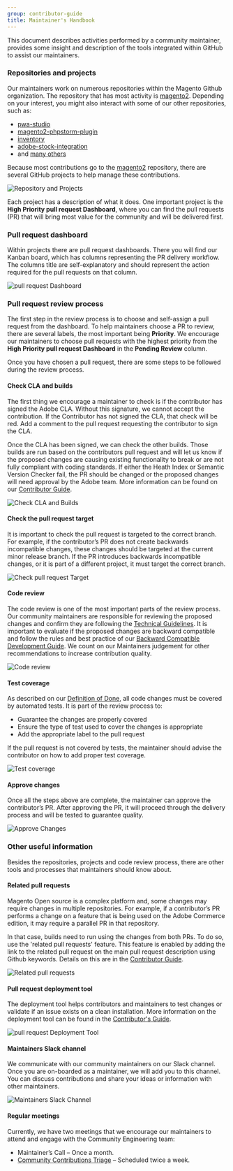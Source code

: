 ```yaml
---
group: contributor-guide
title: Maintainer's Handbook
---
```


This document describes activities performed by a community maintainer, provides some insight and description of the tools integrated within GitHub to assist our maintainers.

### Repositories and projects

Our maintainers work on numerous repositories within the Magento Github organization. The repository that has most activity is [magento2](https://github.com/magento/magento2). Depending on your interest, you might also interact with some of our other repositories, such as:

-  [pwa-studio](https://developer.adobe.com/commerce/pwa-studio/)
-  [magento2-phpstorm-plugin](https://github.com/magento/magento2-phpstorm-plugin)
-  [inventory](https://github.com/magento/inventory)
-  [adobe-stock-integration](https://github.com/magento/adobe-stock-integration)
-  and [many others](https://github.com/magento)

Because most contributions go to the [magento2](https://github.com/magento/magento2) repository, there are several GitHub projects to help manage these contributions.

![Repository and Projects](_images/repo-and-projects.png)

Each project has a description of what it does. One important project is the **High Priority pull request Dashboard**, where you can find the pull requests (PR) that will bring most value for the community and will be delivered first.

### Pull request dashboard

Within projects there are pull request dashboards. There you will find our Kanban board, which has columns representing the PR delivery workflow. The columns title are self-explanatory and should represent the action required for the pull requests on that column.

![pull request Dashboard](_images/pr-dashboard.png)

### Pull request review process

The first step in the review process is to choose and self-assign a pull request from the dashboard. To help maintainers choose a PR to review, there are several labels, the most important being **Priority**. We encourage our maintainers to choose pull requests with the highest priority from the **High Priority pull request Dashboard** in the **Pending Review** column.

Once you have chosen a pull request, there are some steps to be followed during the review process.

#### Check CLA and builds

The first thing we encourage a maintainer to check is if the contributor has signed the Adobe CLA. Without this signature, we cannot accept the contribution. If the Contributor has not signed the CLA, that check will be red. Add a comment to the pull request requesting the contributor to sign the CLA.

Once the CLA has been signed, we can check the other builds. Those builds are run based on the contributors pull request and will let us know if the proposed changes are causing existing functionality to break or are not fully compliant with coding standards. If either the Heath Index or Semantic Version Checker fail, the PR should be changed or the proposed changes will need approval by the Adobe team. More information can be found on our [Contributor Guide](../code-contributions/pull-request-tests.md).

![Check CLA and Builds](_images/builds-and-checks.png)

#### Check the pull request target

It is important to check the pull request is targeted to the correct branch. For example, if the contributor’s PR does not create backwards incompatible changes, these changes should be targeted at the current minor release branch. If the PR introduces backwards incompatible changes, or it is part of a different project, it must target the correct branch.

![Check pull request Target](_images/pr-target-branch.png)

#### Code review

The code review is one of the most important parts of the review process. Our community maintainers are responsible for reviewing the proposed changes and confirm they are following the [Technical Guidelines](https://devdocs.magento.com/guides/v2.4/coding-standards/technical-guidelines.html). It is important to evaluate if the proposed changes are backward compatible and follow the rules and best practice of our [Backward Compatible Development Guide](../code-contributions/backward-compatible-development.md). We count on our Maintainers judgement for other recommendations to increase contribution quality.

![Code review](_images/pr-code-review.png)

#### Test coverage

As described on our [Definition of Done](../code-contributions/definition-of-done.md), all code changes must be covered by automated tests. It is part of the review process to:

-  Guarantee the changes are properly covered
-  Ensure the type of test used to cover the changes is appropriate
-  Add the appropriate label to the pull request

If the pull request is not covered by tests, the maintainer should advise the contributor on how to add proper test coverage.

![Test coverage](_images/test-coverage-labels.png)

#### Approve changes

Once all the steps above are complete, the maintainer can approve the contributor’s PR. After approving the PR, it will proceed through the delivery process and will be tested to guarantee quality.

![Approve Changes](_images/approve-changes.png)

### Other useful information

Besides the repositories, projects and code review process, there are other tools and processes that maintainers should know about.

#### Related pull requests

Magento Open source is a complex platform and, some changes may require changes in multiple repositories. For example, if a contributor’s PR performs a change on a feature that is being used on the Adobe Commerce edition, it may require a parallel PR in that repository.

In that case, builds need to run using the changes from both PRs. To do so, use the 'related pull requests' feature. This feature is enabled by adding the link to the related pull request on the main pull request description using Github keywords. Details on this are in the [Contributor Guide](../code-contributions/pull-request-tests.md#related-pull-requests).

![Related pull requests](_images/related-prs.png)

#### Pull request deployment tool

The deployment tool helps contributors and maintainers to test changes or validate if an issue exists on a clean installation. More information on the deployment tool can be found in the [Contributor's Guide](../code-contributions/contributing.md#contributor-assistant).

![pull request Deployment Tool](_images/deployment-comments.png)

#### Maintainers Slack channel

We communicate with our community maintainers on our Slack channel. Once you are on-boarded as a maintainer, we will add you to this channel. You can discuss contributions and share your ideas or information with other maintainers.

![Maintainers Slack Channel](_images/slack-channel.png)

#### Regular meetings

Currently, we have two meetings that we encourage our maintainers to attend and engage with the Community Engineering team:

-  Maintainer’s Call – Once a month.
-  [Community Contributions Triage](https://github.com/magento/magento2/wiki/Public-Triage-Meeting) – Scheduled twice a week.

